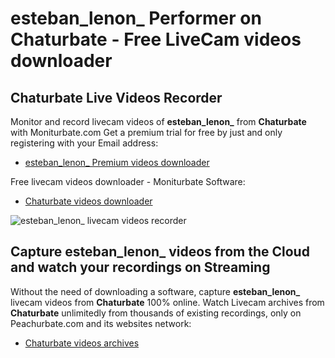 # esteban_lenon_ Performer on Chaturbate - Free LiveCam videos downloader

## Chaturbate Live Videos Recorder

Monitor and record livecam videos of **esteban_lenon_** from **Chaturbate** with Moniturbate.com
Get a premium trial for free by just and only registering with your Email address:
* [esteban_lenon_ Premium videos downloader](https://moniturbate.com/request-demo-licence-key.html)

Free livecam videos downloader - Moniturbate Software:
* [Chaturbate videos downloader](https://moniturbate.com/moniturbate-download-software.html)

![esteban_lenon_ livecam videos recorder](https://peachurnet.com/templates/moniturbate-software.png)


## Capture esteban_lenon_ videos from the Cloud and watch your recordings on Streaming

Without the need of downloading a software, capture **esteban_lenon_** livecam videos from **Chaturbate** 100% online.
Watch Livecam archives from **Chaturbate** unlimitedly from thousands of existing recordings, only on Peachurbate.com and its websites network:
* [Chaturbate videos archives](https://peachurnet.com/)